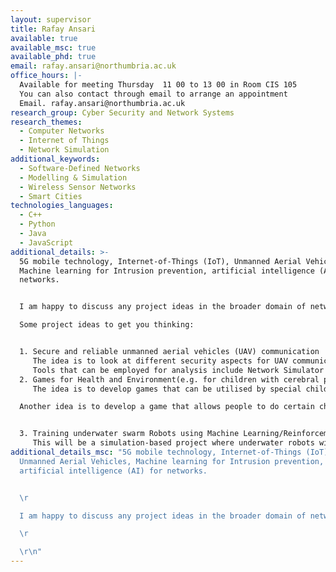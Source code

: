 ```yaml
---
layout: supervisor
title: Rafay Ansari
available: true
available_msc: true
available_phd: true
email: rafay.ansari@northumbria.ac.uk
office_hours: |-
  Available for meeting Thursday  11 00 to 13 00 in Room CIS 105
  You can also contact through email to arrange an appointment
  Email. rafay.ansari@northumbria.ac.uk
research_group: Cyber Security and Network Systems
research_themes:
  - Computer Networks
  - Internet of Things
  - Network Simulation
additional_keywords:
  - Software-Defined Networks
  - Modelling & Simulation
  - Wireless Sensor Networks
  - Smart Cities
technologies_languages:
  - C++
  - Python
  - Java
  - JavaScript
additional_details: >-
  5G mobile technology, Internet-of-Things (IoT), Unmanned Aerial Vehicles,
  Machine learning for Intrusion prevention, artificial intelligence (AI) for
  networks.


  I am happy to discuss any project ideas in the broader domain of networks.

  Some project ideas to get you thinking:


  1. Secure and reliable unmanned aerial vehicles (UAV) communication 
     The idea is to look at different security aspects for UAV communications and explore the utilisation of blockchain, intrusion prevention and other techniques for making the UAV communications secure. The analysis will be expanded to evaluate different techniques and proposing a secure UAV communication mechanism.
     Tools that can be employed for analysis include Network Simulator 3 (Ns3) or Matlab.
  2. Games for Health and Environment(e.g. for children with cerebral palsy)/or Using Machine learning for optimising games
     The idea is to develop games that can be utilised by special children with any balance disabilities. The game development will require the development of the graphical user interface along with it’s integration with a hardware balance board through . Please see this link(https://gordon.johnson7.co.uk/project.php?project=8)) as an example.

  Another idea is to develop a game that allows people to do certain chores related to saving the environment in a city or a neighbourhood. The idea is to develop a very basic game where the users can do activities such as recycling, disposing garbage, efficient water utilisation. The game can be points based where different points are awarded for different activities. We can discuss this idea further.


  3. Training underwater swarm Robots using Machine Learning/Reinforcement learning
     This will be a simulation-based project where underwater robots will be simulated and their path prediction will be done through Machine Learning tools. The idea is to leave these robots underwater to collect the required information e.g. graphics, temperature etc and then predict any parameters such as the movement of fish, environment monitoring etc. This is just an example, you can come up with fresh ideas as to how underwater robots can help in protecting the ecosystem.
additional_details_msc: "5G mobile technology, Internet-of-Things (IoT),
  Unmanned Aerial Vehicles, Machine learning for Intrusion prevention,
  artificial intelligence (AI) for networks.


  \r

  I am happy to discuss any project ideas in the broader domain of networks.\r

  \r

  \r\n"
---
```

